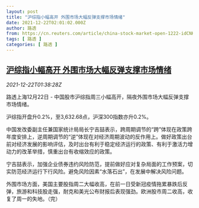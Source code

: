```yaml
---
layout: post
title: "沪综指小幅高开 外围市场大幅反弹支撑市场情绪"
date: 2021-12-22T02:01:02.000Z
author: 路透
from: https://cn.reuters.com/article/china-stock-market-open-1222-idCNKBS2J103N
tags: [ 路透 ]
categories: [ 路透 ]
---
```

<!--1640138462000-->
[沪综指小幅高开 外围市场大幅反弹支撑市场情绪](https://cn.reuters.com/article/china-stock-market-open-1222-idCNKBS2J103N)
------

<div>
<div><i>2021-12-22T01:38:28Z</i></div><p>路透上海12月22日 - 中国股市沪综指周三小幅高开，隔夜外围市场大幅反弹支撑市场情绪。</p><p>沪综指开盘升0.2%，至3,632.68点，沪深300指数亦升0.2%。</p><p>中国发改委副主任兼国家统计局局长宁吉喆表示，跨周期调节的“跨”体现在政策跨年度安排上，逆周期调节的“逆”体现在对经济周期波动的反作用上。做好政策出台前对经济发展的影响评估，及时出台有利于稳定经济运行的政策、有利于激活力增动力的改革举措，慎重出台有收缩效应的政策。</p><p>宁吉喆表示，加强企业债券违约风险防范，提前做好应对复杂局面的工作预案，切实防范经济运行下行风险。避免风险因素“水落石出”，在发展中解决风险问题。</p><p>外围市场方面，美国主要股指周二大幅收高，在前一日受新冠疫情拖累暴跌后反弹，旅游和科技股走强，耐克和美光公布财报后表现强劲。欧洲股市周二收高，收复了周一的失地。（完）</p>
</div>
